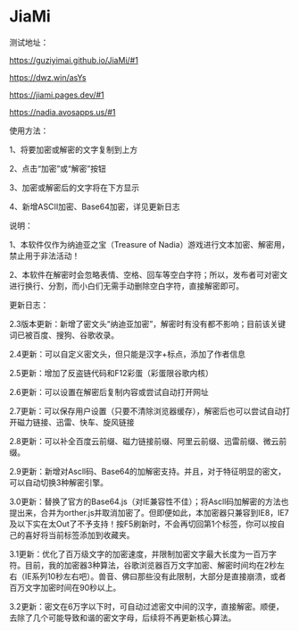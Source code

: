# JiaMi
测试地址：

https://guziyimai.github.io/JiaMi/#1

https://dwz.win/asYs

https://jiami.pages.dev/#1

https://nadia.avosapps.us/#1

使用方法：

1、将要加密或解密的文字复制到上方

2、点击“加密”或“解密”按钮

3、加密或解密后的文字将在下方显示

4、新增ASCII加密、Base64加密，详见更新日志


说明：

1、本软件仅作为纳迪亚之宝（Treasure of Nadia）游戏进行文本加密、解密用，禁止用于非法活动！

2、本软件在解密时会忽略表情、空格、回车等空白字符；所以，发布者可对密文进行换行、分割，而小白们无需手动删除空白字符，直接解密即可。

更新日志：

2.3版本更新：新增了密文头“纳迪亚加密”，解密时有没有都不影响；目前该关键词已被百度、搜狗、谷歌收录。

2.4更新：可以自定义密文头，但只能是汉字+标点，添加了作者信息

2.5更新：增加了反盗链代码和F12彩蛋（彩蛋限谷歌内核）

2.6更新：可以设置在解密后复制内容或尝试自动打开网址

2.7更新：可以保存用户设置（只要不清除浏览器缓存），解密后也可以尝试自动打开磁力链接、迅雷、快车、旋风链接

2.8更新：可以补全百度云前缀、磁力链接前缀、阿里云前缀、迅雷前缀、微云前缀。

2.9更新：新增对Ascll码、Base64的加解密支持。并且，对于特征明显的密文，可以自动切换3种解密引擎。

3.0更新：替换了官方的Base64.js（对IE兼容性不佳）；将Ascll码加解密的方法也提出来，合并为orther.js并取消加密了。但即便如此，本加密器只兼容到IE8，IE7及以下实在太Out了不予支持！按F5刷新时，不会再切回第1个标签，你可以按自己的喜好将当前标签添加到收藏夹。

3.1更新：优化了百万级文字的加密速度，并限制加密文字最大长度为一百万字符。目前，我的加密器3种算法，谷歌浏览器百万文字加密、解密时间均在2秒左右（IE系列10秒左右吧）。兽音、佛曰那些没有此限制，大部分是直接崩溃，或者百万文字加密时间在90秒以上。

3.2更新：密文在6万字以下时，可自动过滤密文中间的汉字，直接解密。顺便，去除了几个可能导致和谐的密文字母，后续将不再更新核心算法。
